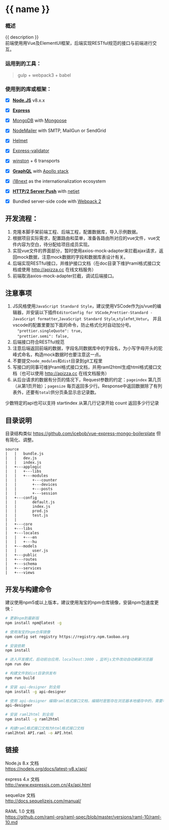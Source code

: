 # {{ name }}
### 概述
{{ description }}  
前端使用用Vue及ElementUI框架，后端实现RESTful规范的接口与前端进行交互。  

### 运用到的工具：
> gulp + webpack3 + babel 
### 使用到的库或框架：
* [x] **[Node.JS](https://nodejs.org)** v8.x.x
* [x] **[Express](https://github.com/expressjs/express)**
* [x] [MongoDB](https://www.mongodb.com/) with [Mongoose](https://github.com/Automattic/mongoose)
* [x] [NodeMailer](https://github.com/nodemailer/nodemailer) with SMTP, MailGun or SendGrid
* [x] [Helmet](https://github.com/helmetjs/helmet)
* [x] [Express-validator](https://github.com/ctavan/express-validator)
* [x] [winston](https://github.com/winstonjs/winston) + 6 transports
* [x] **[GraphQL](http://graphql.org/)** with [Apollo stack](http://www.apollostack.com/)
* [x] [i18next](http://i18next.com/) as the internationalization ecosystem
* [x] **[HTTP/2 Server Push](https://en.wikipedia.org/wiki/HTTP/2_Server_Push)** with [netjet](https://github.com/cloudflare/netjet)
* [x] Bundled server-side code with [Webpack 2](https://webpack.github.io/)


## 开发流程：
1. 克隆本脚手架前端工程、后端工程，配置数据库，导入示例数据。
1. 根据项目实际需求，配置路由和菜单，准备各路由所对应的vue文件，vue文件内容为空白，待分配给项目成员实现。
1. 实现vue文件的界面部分，暂时使用axios-mock-adapter来拦截ajax请求，返回mock数据，注意mock数据的字段和数据库表设计有关。
1. 后端实现RESTful接口，并维护接口文档（在doc目录下维护raml格式接口文档或使用 http://apizza.cc 在线文档服务）
1. 前端取消axios-mock-adapter拦截，调试后端接口。

## 注意事项
1. JS风格使用`JavaScript Standard Style`，建议使用VSCode作为js/vue的编辑器，并安装以下插件`EditorConfig for VSCode`,`Prettier-Standard - JavaScript formatter`,`JavaScript Standard Style`,`stylefmt`,`Vetur`。
  并且vscode的配置里要加下面的命令，防止格式化时自动加分号。   
  `  "prettier.singleQuote": true,`  
  `  "prettier.semi": false,`  
1. 后端接口符合RESTful规范
1. 注意后端返回前端的数据，字段名同数据库中的字段名，为小写字母开头的驼峰式命名，构造mock数据时也要注意这一点。
1. 不要提交`node_modules`和`dist`目录到git工程里  
1. 写接口的同事可维护raml格式接口文档，并用raml2html生成html格式接口文档（也可以使用 http://apizza.cc 在线文档服务）
1. 从后台请求的数据有分页的情况下，Request参数的约定：`pageindex` 第几页（从第1页开始）；`pagesize` 每页返回多少行。Response中返回数据除了有列表外，还要有`total`供分页条显示总记录数。

少数特定的api也可以支持
startindex 从第几行记录开始
count 返回多少行记录

## 目录说明
目录结构类似 https://github.com/icebob/vue-express-mongo-boilerplate 但有简化、调整。

```
source
|   |   bundle.js
|   |   dev.js
|   |   index.js
|   +---applogic
|   |   +---libs
|   |   +---modules
|   |       +---counter
|   |       +---devices
|   |       +---posts
|   |       +---session
|   +---config
|   |       default.js
|   |       index.js
|   |       prod.js
|   |       test.js
|   |       
|   +---core
|   +---libs
|   +---locales
|   |   +---en
|   |   +---hu
|   +---models
|   |       user.js
|   +---public
|   +---routes
|   +---schema
|   +---services
|   +---views
```

## 开发与构建命令
建议使用npm5或以上版本，建议使用淘宝的npm仓库镜像，安装npm包速度更快：

``` bash
# 更新npm到最新版   
npm install npm@latest -g

# 使用淘宝的npm仓库镜像   
npm config set registry https://registry.npm.taobao.org

```

``` bash
# 安装依赖   
npm install

# 进入开发模式，启动前台应用，localhost:3000 。监听js文件改动自动刷新浏览器  
npm run dev

# 构建文件到dist目录供发布  
npm run build

```
```bash
# 安装 api-designer 到全局   
npm install -g api-designer

# 使用 api-designer 编辑raml格式接口文档，编辑时是暂存在浏览器本地缓存中的，需要导出或复制到工程根目录下API.raml文件
api-designer

# 安装 raml2html 到全局   
npm install -g raml2html

# 构建raml格式接口文档为html格式接口文档
raml2html API.raml -o API.html

```

## 链接
Node.js 8.x 文档  
https://nodejs.org/docs/latest-v8.x/api/

express 4.x 文档  
http://www.expressjs.com.cn/4x/api.html

sequelize 文档  
http://docs.sequelizejs.com/manual/

RAML 1.0 文档  
https://github.com/raml-org/raml-spec/blob/master/versions/raml-10/raml-10.md  

